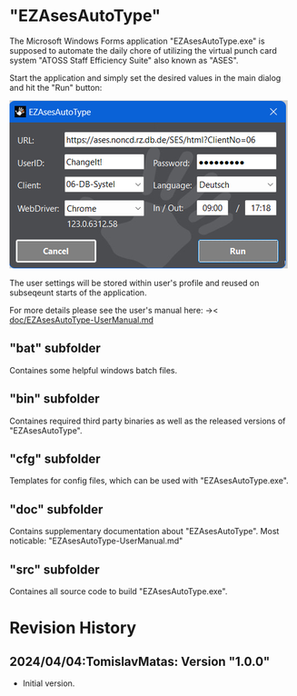# "EZAsesAutoType"
The Microsoft Windows Forms application "EZAsesAutoType.exe" is supposed 
to automate the daily chore of utilizing the virtual punch card system 
"ATOSS Staff Efficiency Suite" also known as "ASES".

Start the application and simply set the desired values in the 
main dialog and hit the "Run" button:

![MainDialog](res/img/Screenshot-MainDialog-v1.123.3.png)

The user settings will be stored within user's profile and reused 
on subseqeunt starts of the application.

For more details please see the user's manual here:
->< [doc/EZAsesAutoType-UserManual.md](doc/EZAsesAutoType-UserManual.md)

## "bat" subfolder
Containes some helpful windows batch files.

## "bin" subfolder
Containes required third party binaries as well as the released 
versions of "EZAsesAutoType".

## "cfg" subfolder
Templates for config files, which can be used with "EZAsesAutoType.exe".

## "doc" subfolder
Contains supplementary documentation about "EZAsesAutoType".
Most noticable: "EZAsesAutoType-UserManual.md"

## "src" subfolder
Containes all source code to build "EZAsesAutoType.exe".

# Revision History
## 2024/04/04:TomislavMatas: Version "1.0.0"
* Initial version.
